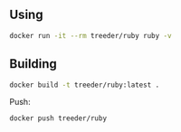 
## Using

```sh
docker run -it --rm treeder/ruby ruby -v
```

## Building

```sh
docker build -t treeder/ruby:latest .
```

Push:

```sh
docker push treeder/ruby
```
